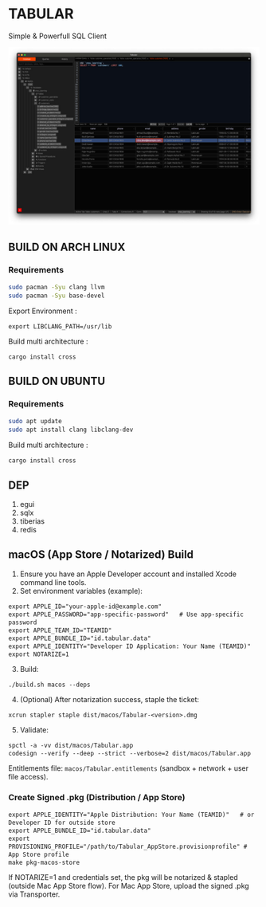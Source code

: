 # TABULAR
Simple & Powerfull SQL Client

![Screenshot Halaman Utama](screenshots/halaman-utama.jpg)


## BUILD ON ARCH LINUX
### Requirements
```bash
sudo pacman -Syu clang llvm
sudo pacman -Syu base-devel
```
Export Environment :
```
export LIBCLANG_PATH=/usr/lib
```

Build multi architecture : 
```
cargo install cross
```

## BUILD ON UBUNTU
### Requirements
```bash
sudo apt update
sudo apt install clang libclang-dev
```

Build multi architecture : 
```
cargo install cross
```


## DEP
1. egui
2. sqlx
3. tiberias
4. redis

## macOS (App Store / Notarized) Build

1. Ensure you have an Apple Developer account and installed Xcode command line tools.
2. Set environment variables (example):
```
export APPLE_ID="your-apple-id@example.com"
export APPLE_PASSWORD="app-specific-password"   # Use app-specific password
export APPLE_TEAM_ID="TEAMID"
export APPLE_BUNDLE_ID="id.tabular.data"
export APPLE_IDENTITY="Developer ID Application: Your Name (TEAMID)"
export NOTARIZE=1
```
3. Build:
```
./build.sh macos --deps
```
4. (Optional) After notarization success, staple the ticket:
```
xcrun stapler staple dist/macos/Tabular-<version>.dmg
```
5. Validate:
```
spctl -a -vv dist/macos/Tabular.app
codesign --verify --deep --strict --verbose=2 dist/macos/Tabular.app
```

Entitlements file: `macos/Tabular.entitlements` (sandbox + network + user file access).

### Create Signed .pkg (Distribution / App Store)
```
export APPLE_IDENTITY="Apple Distribution: Your Name (TEAMID)"   # or Developer ID for outside store
export APPLE_BUNDLE_ID="id.tabular.data"
export PROVISIONING_PROFILE="/path/to/Tabular_AppStore.provisionprofile" # App Store profile
make pkg-macos-store
```
If NOTARIZE=1 and credentials set, the pkg will be notarized & stapled (outside Mac App Store flow). For Mac App Store, upload the signed .pkg via Transporter.
